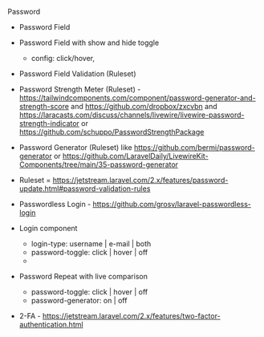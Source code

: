 Password



- Password Field
- Password Field with show and hide toggle
  - config: click/hover, 
- Password Field Validation (Ruleset)
- Password Strength Meter (Ruleset) - https://tailwindcomponents.com/component/password-generator-and-strength-score and https://github.com/dropbox/zxcvbn and https://laracasts.com/discuss/channels/livewire/livewire-password-strength-indicator or https://github.com/schuppo/PasswordStrengthPackage
- Password Generator (Ruleset) like https://github.com/bermi/password-generator or https://github.com/LaravelDaily/LivewireKit-Components/tree/main/35-password-generator
- Ruleset = https://jetstream.laravel.com/2.x/features/password-update.html#password-validation-rules
- Passwordless Login - https://github.com/grosv/laravel-passwordless-login



- Login component
  - login-type: username | e-mail | both
  - password-toggle: click | hover | off
  - 
- Password Repeat with live comparison
  - password-toggle: click | hover | off
  - password-generator: on | off
- 2-FA - https://jetstream.laravel.com/2.x/features/two-factor-authentication.html